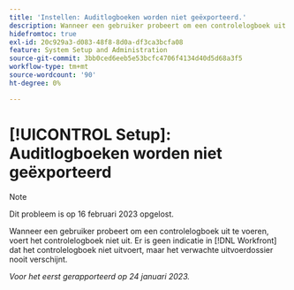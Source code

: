 ```yaml
---
title: 'Instellen: Auditlogboeken worden niet geëxporteerd.'
description: Wanneer een gebruiker probeert om een controlelogboek uit te voeren, voert het controlelogboek niet uit. Er zijn geen aanwijzingen in Workfront dat het auditlogboek niet wordt geëxporteerd, maar dat het verwachte exportbestand nooit wordt weergegeven.
hidefromtoc: true
exl-id: 20c929a3-d083-48f8-8d0a-df3ca3bcfa08
feature: System Setup and Administration
source-git-commit: 3bb0ced6eeb5e53bcfc4706f4134d40d5d68a3f5
workflow-type: tm+mt
source-wordcount: '90'
ht-degree: 0%

---
```


# [!UICONTROL Setup]: Auditlogboeken worden niet geëxporteerd

>[!NOTE]
>
>Dit probleem is op 16 februari 2023 opgelost.

Wanneer een gebruiker probeert om een controlelogboek uit te voeren, voert het controlelogboek niet uit. Er is geen indicatie in [!DNL Workfront] dat het controlelogboek niet uitvoert, maar het verwachte uitvoerdossier nooit verschijnt.

_Voor het eerst gerapporteerd op 24 januari 2023._
